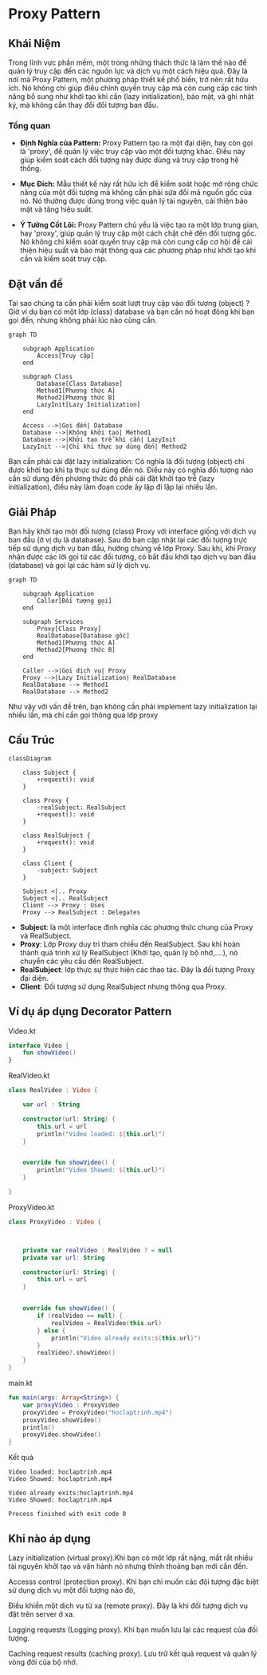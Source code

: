 # Proxy Pattern

## Khái Niệm

Trong lĩnh vực phần mềm, một trong những thách thức là làm thế nào để quản lý truy cập đến các nguồn lực và dịch vụ một cách hiệu quả. Đây là nơi mà Proxy Pattern, một phương pháp thiết kế phổ biến, trở nên rất hữu ích. Nó không chỉ giúp điều chỉnh quyền truy cập mà còn cung cấp các tính năng bổ sung như khởi tạo khi cần (lazy initialization), bảo mật, và ghi nhật ký, mà không cần thay đổi đối tượng ban đầu.

### Tổng quan

- **Định Nghĩa của Pattern:** Proxy Pattern tạo ra một đại diện, hay còn gọi là 'proxy', để quản lý việc truy cập vào một đối tượng khác. Điều này giúp kiểm soát cách đối tượng này được dùng và truy cập trong hệ thống.

- **Mục Đích:** Mẫu thiết kế này rất hữu ích để kiểm soát hoặc mở rộng chức năng của một đối tượng mà không cần phải sửa đổi mã nguồn gốc của nó. Nó thường được dùng trong việc quản lý tài nguyên, cải thiện bảo mật và tăng hiệu suất.

- **Ý Tưởng Cốt Lõi:** Proxy Pattern chủ yếu là việc tạo ra một lớp trung gian, hay 'proxy', giúp quản lý truy cập một cách chặt chẽ đến đối tượng gốc. Nó không chỉ kiểm soát quyền truy cập mà còn cung cấp cơ hội để cải thiện hiệu suất và bảo mật thông qua các phương pháp như khởi tạo khi cần và kiểm soát truy cập.


## Đặt vấn đề

Tại sao chúng ta cần phải kiểm soát lượt truy cập vào đối tượng (object) ? Giờ ví dụ bạn có một lớp (class) database và bạn cần nó hoạt động khi bạn gọi đến, nhưng không phải lúc nào cũng cần.

```mermaid
graph TD

    subgraph Application
        Access[Truy cập]
    end

    subgraph Class
        Database[Class Database]
        Method1[Phương thức A]
        Method2[Phương thức B]
        LazyInit[Lazy Initialization]
    end

    Access -->|Gọi đến| Database
    Database -->|Không khởi tạo| Method1
    Database -->|Khởi tạo trễ khi cần| LazyInit
    LazyInit -->|Chỉ khi thực sự dùng đến| Method2
```

Bạn cần phải cài đặt lazy initialization: Có nghĩa là đối tượng (object) chỉ được khởi tạo khi tạ thực sự dùng đến nó. Điều này có nghĩa đối tượng nào cần sử dụng đến phương thức đó phải cái đặt khởi tạo trễ (lazy initialization), điều này làm đoạn code ấy lập đi lập lại nhiều lần.

## Giải Pháp

Bạn hãy khởi tạo một đối tượng (class) Proxy với interface giống với dịch vụ ban đầu (ở vị dụ là database). Sau đó bạn cập nhật lại các đối tượng trực tiếp sử dụng dịch vụ ban đầu, hướng chúng về lớp Proxy. Sau khi, khi Proxy nhận được các lời gọi từ các đối tượng, có bắt đầu khởi tạo dịch vụ ban đầu (database) và gọi lại các hàm sử lý dịch vụ.

```mermaid
graph TD

    subgraph Application
        Caller[Đối tượng gọi]
    end

    subgraph Services
        Proxy[Class Proxy]
        RealDatabase[Database gốc]
        Method1[Phương thức A]
        Method2[Phương thức B]
    end

    Caller -->|Gọi dịch vụ| Proxy
    Proxy -->|Lazy Initialization| RealDatabase
    RealDatabase --> Method1
    RealDatabase --> Method2
```

Như vậy với vấn đề trên, bạn không cần phải implement lazy initialization lại nhiều lần, mà chỉ cần gọi thông qua lớp proxy

## Cấu Trúc

```mermaid
classDiagram

    class Subject {
        +request(): void
    }

    class Proxy {
        -realSubject: RealSubject
        +request(): void
    }

    class RealSubject {
        +request(): void
    }

    class Client {
        -subject: Subject
    }

    Subject <|.. Proxy
    Subject <|.. RealSubject
    Client --> Proxy : Uses 
    Proxy --> RealSubject : Delegates 

```

- **Subject**: là một interface định nghĩa các phương thức chung của Proxy và RealSubject.
- **Proxy**: Lớp Proxy duy trì tham chiếu đến RealSubject. Sau khi hoàn thành quá trình xử lý RealSubject (Khởi tạo, quản lý bộ nhớ,....), nó chuyển các yêu cầu đến RealSubject.
- **RealSubject**: lớp thực sự thực hiện các thao tác. Đây là đối tượng Proxy đại diện.
- **Client**: Đối tượng sử dụng RealSubject nhưng thông qua Proxy.

## Ví dụ áp dụng Decorator Pattern

Video.kt

```kotlin
interface Video {
    fun showVideo()
}
```

RealVideo.kt

```kotlin
class RealVideo : Video {

    var url : String

    constructor(url: String) {
        this.url = url
        println("Video loaded: ${this.url}")
    }


    override fun showVideo() {
        println("Video Showed: ${this.url}")
    }

}
```

ProxyVideo.kt

```kotlin
class ProxyVideo : Video {



    private var realVideo : RealVideo ? = null
    private var url: String

    constructor(url: String) {
        this.url = url
    }


    override fun showVideo() {
        if (realVideo == null) {
            realVideo = RealVideo(this.url)
        } else {
            println("Video already exits:${this.url}")
        }
        realVideo?.showVideo()
    }
}
```

main.kt

```kotlin
fun main(args: Array<String>) {
    var proxyVideo : ProxyVideo
    proxyVideo = ProxyVideo("hoclaptrinh.mp4")
    proxyVideo.showVideo()
    println()
    proxyVideo.showVideo()
}
```

Kết quả

```
Video loaded: hoclaptrinh.mp4
Video Showed: hoclaptrinh.mp4

Video already exits:hoclaptrinh.mp4
Video Showed: hoclaptrinh.mp4

Process finished with exit code 0
```

## Khi nào áp dụng

Lazy initialization (virtual proxy).Khi bạn có một lớp rất nặng, mất rất nhiều tài nguyên khởi tạo và vận hành nó nhưng thỉnh thoảng bạn mới cần đến.

Accesss control (protection proxy). Khi bạn chỉ muốn các đội tượng đặc biệt sử dụng dịch vụ một đối tượng nào đó,

Điều khiển một dịch vụ từ xa (remote proxy). Đây là khi đối tượng dịch vụ đặt trên server ở xa.

Logging requests (Logging proxy). Khi bạn muốn lưu lại các request của đối tượng.

Caching request results (caching proxy). Lưu trữ kết quả request và quản lý vòng đời của bộ nhớ.



